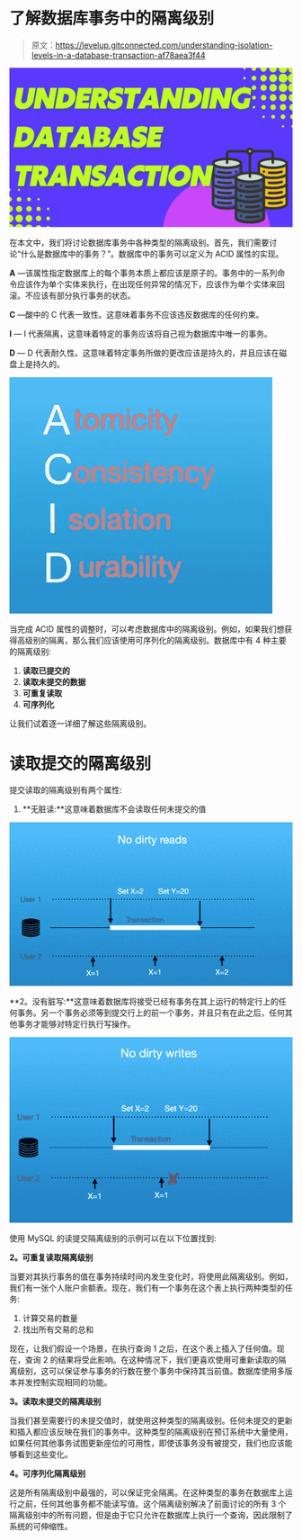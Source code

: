 # 了解数据库事务中的隔离级别

> 原文：<https://levelup.gitconnected.com/understanding-isolation-levels-in-a-database-transaction-af78aea3f44>

![](img/5f017d1e074b23dc3fc0686ea8da7cf4.png)

在本文中，我们将讨论数据库事务中各种类型的隔离级别。首先，我们需要讨论“什么是数据库中的事务？”。数据库中的事务可以定义为 ACID 属性的实现。

**A** —该属性指定数据库上的每个事务本质上都应该是原子的。事务中的一系列命令应该作为单个实体来执行，在出现任何异常的情况下，应该作为单个实体来回滚。不应该有部分执行事务的状态。

**C** —酸中的 C 代表一致性。这意味着事务不应该违反数据库的任何约束。

**I** — I 代表隔离，这意味着特定的事务应该将自己视为数据库中唯一的事务。

**D** — D 代表耐久性。这意味着特定事务所做的更改应该是持久的，并且应该在磁盘上是持久的。

![](img/70bc024e490e1db6b7bd36702fe98594.png)

当完成 ACID 属性的调整时，可以考虑数据库中的隔离级别。例如，如果我们想获得高级别的隔离，那么我们应该使用可序列化的隔离级别。数据库中有 4 种主要的隔离级别:

1.  **读取已提交的**
2.  **读取未提交的数据**
3.  **可重复读取**
4.  **可序列化**

让我们试着逐一详细了解这些隔离级别。

# 读取提交的隔离级别

提交读取的隔离级别有两个属性:

1.  **无脏读:**这意味着数据库不会读取任何未提交的值

![](img/178a262a4875ac3de1eebcc8f069f224.png)

**2。没有脏写:**这意味着数据库将接受已经有事务在其上运行的特定行上的任何事务。另一个事务必须等到提交行上的前一个事务，并且只有在此之后，任何其他事务才能够对特定行执行写操作。

![](img/a30bc4f842f37f86beffc8a6ce7dd772.png)

使用 MySQL 的读提交隔离级别的示例可以在以下位置找到:

**2。可重复读取隔离级别**

当要对其执行事务的值在事务持续时间内发生变化时，将使用此隔离级别。例如，我们有一张个人账户余额表。现在，我们有一个事务在这个表上执行两种类型的任务:

1.  计算交易的数量
2.  找出所有交易的总和

现在，让我们假设一个场景，在执行查询 1 之后，在这个表上插入了任何值。现在，查询 2 的结果将受此影响。在这种情况下，我们更喜欢使用可重新读取的隔离级别，这可以保证参与事务的行数在整个事务中保持其当前值。数据库使用多版本并发控制实现相同的功能。

**3。读取未提交的隔离级别**

当我们甚至需要行的未提交值时，就使用这种类型的隔离级别。任何未提交的更新和插入都应该反映在我们的事务中。这种类型的隔离级别在预订系统中大量使用，如果任何其他事务试图更新座位的可用性，即使该事务没有被提交，我们也应该能够看到这些变化。

**4。可序列化隔离级别**

这是所有隔离级别中最强的，可以保证完全隔离。在这种类型的事务在数据库上运行之前，任何其他事务都不能读写值。这个隔离级别解决了前面讨论的所有 3 个隔离级别中的所有问题，但是由于它只允许在数据库上执行一个查询，因此限制了系统的可伸缩性。